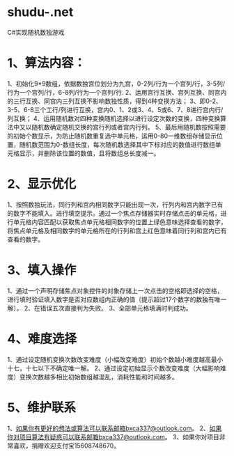 # shudu-.net
C#实现随机数独游戏
# 1、算法内容：
1、初始化9*9数组，依据数独宫位划分为九宫，0-2列/行为一个宫列/行，3-5列/行为一个宫列/行，6-8列/行为一个宫列/行.
2、运用宫行互换、宫列互换、同宫内的三行互换、同宫内三列互换不影响数独性质，得到4种变换方法；
3、即0-2、3-5、6-8三个工行/列进行互换，宫内0、1、2或3、4、5或6、7、8进行宫内行/列互换；
4、运用随机数对四种变换随机选择以进行设定次数的变换，四种变换算法中又以随机数确定随机交换的宫行列或者宫内行列。
5、最后用随机数按照需要的初始个数显示，为防止随机数重复选中单元格，运用0-80一维数组存储显示位置，随机数范围为0-数组长度，每次随机数选择其中下标对应的数值进行数组单元格显示，并删除该位置的数值，且将数组总长度减一。
# 2、显示优化
1、按照数独玩法，同行列和宫内相同数字只能出现一次，行列内和宫内数字已有的数字不能填入。进行填空提示。通过一个焦点存储器实时存储点击的单元格，进行单元格内容匹配以获取焦点单元格相同数字的位置上绿色意味选择查看的数字，将焦点单元格及相同数字的单元格所在的行列和宫上红色意味着同行列和宫内已有查看的数字。
# 3、填入操作
1、通过一个声明存储焦点对象控件的对象存储上一次点击的空格即选择的空格，进行填时验证填入数字是否对应数组内正确的值（提示超过17个数字的数独有唯一解）。
2、在错误五次直接判为失败。
3、全部单元格填满时判成功。
# 4、难度选择
1、通过设定随机变换次数改变难度（小幅改变难度）初始个数越小难度越高最小十七，十七以下不确定唯一解。
2、通过设定初始显示个数改变难度（大幅影响难度）变换次数越多相比初始数组越混乱，消耗性能和时间越多。
# 5、维护联系
1、如果你有更好的想法或算法可以联系邮箱bxca337@outlook.com。
2、如果你对项目算法有疑惑可以联系邮箱bxca337@outlook.com。
3、如果你对项目非常喜欢，捐赠欢迎支付宝15608748670。

